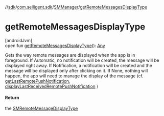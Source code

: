 //[sdk](../../../index.md)/[com.selligent.sdk](../index.md)/[SMManager](index.md)/[getRemoteMessagesDisplayType](get-remote-messages-display-type.md)

# getRemoteMessagesDisplayType

[androidJvm]\
open fun [getRemoteMessagesDisplayType](get-remote-messages-display-type.md)(): [Any](https://kotlinlang.org/api/latest/jvm/stdlib/kotlin/-any/index.html)

Gets the way remote messages are displayed when the app is in foreground. If Automatic, no notification will be created, the message will be displayed right away. If Notification, a notification will be created and the message will be displayed only after clicking on it. If None, nothing will happen, the app will need to manage the display of the message (cf. [getLastRemotePushNotification](get-last-remote-push-notification.md), [displayLastReceivedRemotePushNotification](display-last-received-remote-push-notification.md) )

#### Return

the [SMRemoteMessageDisplayType](../-s-m-remote-message-display-type/index.md)
